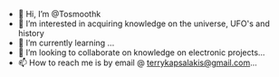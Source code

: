 - 👋 Hi, I’m @Tosmoothk
- 👀 I’m interested in acquiring knowledge on the universe, UFO's and history
- 🌱 I’m currently learning ...
- 💞️ I’m looking to collaborate on knowledge on electronic projects...
- 📫 How to reach me is by email @ terrykapsalakis@gmail.com...

<!---
Tosmoothk/Tosmoothk is a ✨ special ✨ repository because its `README.md` (this file) appears on your GitHub profile.
You can click the Preview link to take a look at your changes.
--->
